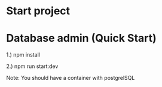 # Start project

# Database admin (Quick Start)

1.) npm install

2.) npm run start:dev

Note: You should have a container with postgrelSQL
